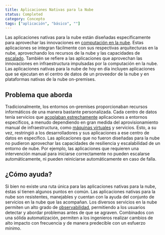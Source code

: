 ```yaml
---
title: Aplicaciones Nativas para la Nube
status: Completed
category: Concepto
tags: ["aplicación", "básico", ""]
---
```


Las aplicaciones nativas para la nube están diseñadas específicamente para aprovechar las innovaciones en [computación en la nube](/es/cloud_computing/).
Estas aplicaciones se integran fácilmente con sus respectivas arquitecturas en la nube,
aprovechando los recursos de la nube y las capacidades de [escalado](/es/scalability/).
También se refiere a las aplicaciones que aprovechan las innovaciones en infraestructura impulsadas por la computación en la nube.
Las aplicaciones nativas para la nube de hoy en día incluyen aplicaciones que se ejecutan en el centro de datos de un proveedor de la nube y en plataformas nativas de la nube on-premises.

## Problema que aborda

Tradicionalmente, los entornos on-premises proporcionaban recursos informáticos de una manera bastante personalizada.
Cada centro de datos tenía servicios que [acoplaban estrechamente](/es/tightly-coupled-architectures/) aplicaciones a entornos específicos,
a menudo dependiendo en gran medida del aprovisionamiento manual de infraestructura, como [máquinas virtuales](/es/virtual-machine/) y servicios.
Esto, a su vez, restringió a los desarrolladores y sus aplicaciones a ese centro de datos en específico.
Las aplicaciones que no fueron diseñadas para la nube no pudieron aprovechar las capacidades de resiliencia y escalabilidad de un entorno de nube.
Por ejemplo, las aplicaciones que requieren una intervención manual para iniciarse correctamente no pueden escalarse automáticamente,
ni pueden reiniciarse automáticamente en caso de falla.

## ¿Cómo ayuda?

Si bien no existe una ruta única para las aplicaciones nativas para la nube, éstas sí tienen algunos puntos en común.
Las aplicaciones nativas para la nube son resistentes, manejables y cuentan con la ayuda del conjunto de servicios en la nube que las acompañan.
Los diversos servicios en la nube permiten un alto grado de [observabilidad](/es/observability/),
permitiendo a los usuarios detectar y abordar problemas antes de que se agraven.
Combinados con una sólida automatización, permiten a los ingenieros realizar cambios de alto impacto con frecuencia y de manera predecible con un esfuerzo mínimo.
